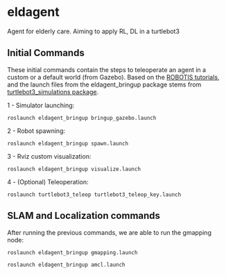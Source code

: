 # eldagent
Agent for elderly care. Aiming to apply RL, DL in a turtlebot3

## Initial Commands

These initial commands contain the steps to teleoperate an agent in a custom or a default world (from Gazebo). Based on the [ROBOTIS tutorials](https://emanual.robotis.com/docs/en/platform/turtlebot3/simulation/), and the launch files from the eldagent_bringup package stems from [turtlebot3_simulations package](https://github.com/ROBOTIS-GIT/turtlebot3_simulations/blob/master/turtlebot3_gazebo/launch/turtlebot3_house.launch).  

1 - Simulator launching:  
```
roslaunch eldagent_bringup bringup_gazebo.launch  
```

2 - Robot spawning:
```
roslaunch eldagent_bringup spawn.launch
```

3 - Rviz custom visualization:
```
roslaunch eldagent_bringup visualize.launch
```

4 - (Optional) Teleoperation:
```
roslaunch turtlebot3_teleop turtlebot3_teleop_key.launch
```


## SLAM and Localization commands

After running the previous commands, we are able to run the gmapping node:
```
roslaunch eldagent_bringup gmapping.launch
```

```
roslaunch eldagent_bringup amcl.launch
```